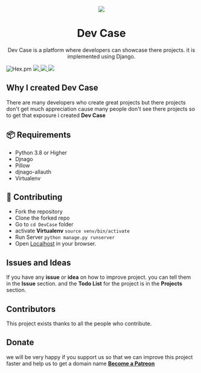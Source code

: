 <p align="center">
<!--   IMAGE -->
  
  <img src='https://d23c726y8izt6r.cloudfront.net/1r6u%2Fpreview%2F38359981%2Fmain_large.png?response-content-disposition=inline%3Bfilename%3D%22main_large.png%22%3B&response-content-type=image%2Fpng&Expires=1618129453&Signature=FNKILLac6qAaFNg2F~y8TRSLMXP9HFM25EnNmhQaPw5ayvasdhsgl3nHNwQoronad-Xn-9PAMKHViztKIwSAKKyffSb3tU2Xud7dYt3R8yhMAd0mrF5b5tb826YmMgmPpvqLUL5x3aJUPknCnkVvcWU3-1ZoNWt4bTde2fOWTyyk6Dq6L522bk6qkHr5gIY6-JEmuwczqFRx1ZQWzFup3UCX6pwGWwhTr5P945ZFw9qyzfSOud5ot7cywK~WbXq5zVKC~9-xDwVEjlpEM-nvCZtxtG0t9wUnvUBJJkQXRBq0sVfUDxq8RvG6kTgbcerxbAvJDZgmVIc6RjHr5JcNHg__&Key-Pair-Id=APKAJT5WQLLEOADKLHBQ' />

  <h1 align="center">Dev Case</h1>
  <p align="center">Dev Case is a platform where developers can showcase there projects.
  it is implemented using Django.
<p> 
  <img alt="Hex.pm" src="https://img.shields.io/hexpm/l/plug?style=flat-square">
  
  <a href="www.djangoproject.com">
    <img src="https://img.shields.io/badge/built%20with-Django-green.svg?style=flat-square" />
  </a>
  
   <a href="python.org">
    <img src="https://img.shields.io/badge/built%20with-Python-blue.svg?style=flat-square" />
  </a>
   
  <img src="https://img.shields.io/discord/828491322574110741?style=flat-square" />
 


## Why I created Dev Case
There are many developers who create great projects but there projects don't get much appreciation cause many people don't see there projects so to get that exposure i created __Dev Case__

## 📦 Requirements
* Python 3.8 or Higher
* Djnago         
* Pillow         
* djnago-allauth 
* Virtualenv     

## 🧩 Contributing
- Fork the repository
- Clone the forked repo
- Go to `cd DevCase` folder 
- activate **Virtualenv** `source venv/bin/activate`
- Run Server              `python manage.py runserver`
- Open [Localhost](http://127.0.0.1:8000/home) in your browser.

## Issues and Ideas
If you have any **issue** or **idea** on how to improve project.
you can tell them in the **Issue** section.
and the **Todo List** for the project is in the **Projects** section.

## Contributors

This project exists thanks to all the people who contribute.



## Donate
we will be very happy if you support us so that we can improve this project faster and 
help us to get a domain name [**Become a Patreon**](https://www.patreon.com/bePatron?u=46563102)








